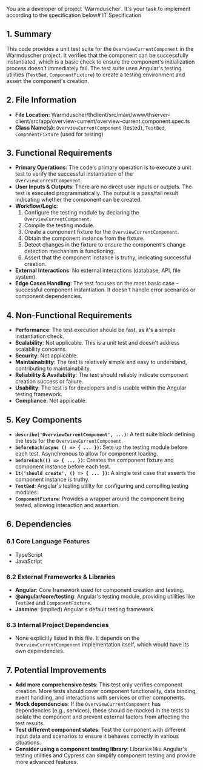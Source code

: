 You are a developer of project 'Warmduscher'. It's your task to implement according to the specification below# IT Specification

## 1. Summary

This code provides a unit test suite for the `OverviewCurrentComponent` in the Warmduscher project. It verifies that the component can be successfully instantiated, which is a basic check to ensure the component's initialization process doesn't immediately fail. The test suite uses Angular's testing utilities (`TestBed`, `ComponentFixture`) to create a testing environment and assert the component's creation.

## 2. File Information

- **File Location:** Warmduscher/thclient/src/main/www/thserver-client/src/app/overview-current/overview-current.component.spec.ts
- **Class Name(s):** `OverviewCurrentComponent` (tested), `TestBed`, `ComponentFixture` (used for testing)

## 3. Functional Requirements

- **Primary Operations**: The code's primary operation is to execute a unit test to verify the successful instantiation of the `OverviewCurrentComponent`.
- **User Inputs & Outputs**: There are no direct user inputs or outputs. The test is executed programmatically. The output is a pass/fail result indicating whether the component can be created.
- **Workflow/Logic**:
    1. Configure the testing module by declaring the `OverviewCurrentComponent`.
    2. Compile the testing module.
    3. Create a component fixture for the `OverviewCurrentComponent`.
    4. Obtain the component instance from the fixture.
    5. Detect changes in the fixture to ensure the component's change detection mechanism is functioning.
    6. Assert that the component instance is truthy, indicating successful creation.
- **External Interactions**: No external interactions (database, API, file system).
- **Edge Cases Handling**: The test focuses on the most basic case – successful component instantiation.  It doesn't handle error scenarios or component dependencies.

## 4. Non-Functional Requirements

- **Performance**: The test execution should be fast, as it's a simple instantiation check.
- **Scalability**: Not applicable. This is a unit test and doesn't address scalability concerns.
- **Security**: Not applicable.
- **Maintainability**: The test is relatively simple and easy to understand, contributing to maintainability.
- **Reliability & Availability**: The test should reliably indicate component creation success or failure.
- **Usability**:  The test is for developers and is usable within the Angular testing framework.
- **Compliance**: Not applicable.

## 5. Key Components

- **`describe('OverviewCurrentComponent', ...)`:**  A test suite block defining the tests for the `OverviewCurrentComponent`.
- **`beforeEach(async () => { ... })`:** Sets up the testing module before each test.  Asynchronous to allow for component loading.
- **`beforeEach(() => { ... })`:** Creates the component fixture and component instance before each test.
- **`it('should create', () => { ... })`:**  A single test case that asserts the component instance is truthy.
- **`TestBed`**: Angular's testing utility for configuring and compiling testing modules.
- **`ComponentFixture`**: Provides a wrapper around the component being tested, allowing interaction and assertion.

## 6. Dependencies

### 6.1 Core Language Features
- TypeScript
- JavaScript

### 6.2 External Frameworks & Libraries
- **Angular**: Core framework used for component creation and testing.
- **@angular/core/testing**:  Angular's testing module, providing utilities like `TestBed` and `ComponentFixture`.
- **Jasmine**: (implied) Angular's default testing framework.

### 6.3 Internal Project Dependencies
- None explicitly listed in this file. It depends on the `OverviewCurrentComponent` implementation itself, which would have its own dependencies.

## 7. Potential Improvements

- **Add more comprehensive tests**: This test only verifies component creation.  More tests should cover component functionality, data binding, event handling, and interactions with services or other components.
- **Mock dependencies**: If the `OverviewCurrentComponent` has dependencies (e.g., services), these should be mocked in the tests to isolate the component and prevent external factors from affecting the test results.
- **Test different component states**: Test the component with different input data and scenarios to ensure it behaves correctly in various situations.
- **Consider using a component testing library**: Libraries like Angular's testing utilities and Cypress can simplify component testing and provide more advanced features.